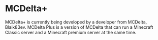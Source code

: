 MCDelta+
========
MCDelta+ is currently being developed by a developer from MCDelta, Blaik83ev. MCDelta Plus is a version of MCDelta that can run a Minecraft Classic server and a Minecraft premium server at the same time.
